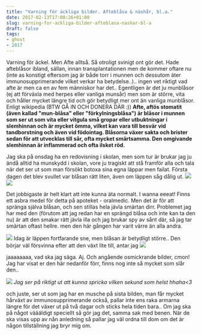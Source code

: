 ```yaml
---
title: "Varning för äckliga bilder. Afteblåsa & näshår, bl.a."
date: 2017-02-13T17:08:26+01:00
slug: varning-for-ackliga-bilder-afteblasa-nashar-bl-a
draft: false
tags:
- ghost
- 2017
---
```



Varning för äckel. Men Afte alltså. Så otroligt svinigt ont gör det.
Hade afteblåsor ibland, sällan, innan transplantationen men de kommer oftare nu (inte as konstigt eftersom jag är både torr i munnen och dessutom äter immunosupprimerande vilket verkar ha betydelse..)..
ingen vet riktigt vad afte är men ca en av fem människor har det.. Egentligen är det ju munblåsor (ej att förväxla med herpes eller vanliga munsår) men som är större, vita och håller mycket längre tid och gör betydligt mer ont än vanliga munblåsor.
Enligt wikipedia (BTW GÅ IN OCH DONERA DÄR :))
**Afte, aftös stomatit (även kallad "mun-blåsa" eller "förkylningsblåsa") är blåsor i munnen som ser ut som vita eller vitgula små gropar eller utbuktningar i slemhinnan och är mycket ömma, vilket kan vara till besvär vid tandborstning och även vid födointag. Blåsorna växer sakta och brister sedan för att utvecklas till sår, ofta mycket smärtsamma. Den omgivande slemhinnan är inflammerad och ofta ilsket röd.**


Jag ska på onsdag ha en redovisning i skolan, men som tur är brukar jag ju ändå alltid ha munskydd i skolan, vore ju tragiskt att stå framför alla och tala när det ser ut som man försökt botoxa sina egna läppar men failat.
Första dagen det blev svullet var blåsan rätt liten, även om läppen såg dålig ut. 
![](/assets/images/ghost/2017/02/pop.jpg)
![](/assets/images/ghost/2017/02/afrte.jpg)


Det jobbigaste är helt klart att inte kunna äta normalt. I wanna eeeat!
Finns ett asbra medel för detta på apoteket - oralmedic. Men det är för att spränga själva blåsan, och sen stillas hela jävla smärtan dirr. Problemet jag har med den (förutom att jag redan har en sprängd blåsa och inte kan ta den nu) är att den smakar rätt jävla illa och jag brukar spy av sånt där, så jag tar smärtan oftast hellre. men den här gången har varit värre än alla andra. 



![](/assets/images/ghost/2017/02/afte.jpg)
Idag är läppen fortfarande sne, men blåsan är betydligt större.. Den börjar väl försvinna efter att den växt lite till, antar jag
![](/assets/images/ghost/2017/02/16735839_10154372750081864_745626755_n.jpg)


jaaaaaaaa, vad ska jag säga. Aj. Och angående osmickrande bilder, cmon! Jag har visat er den här nedanför förr, finns nog inte så mycket som slår den..

![](/assets/images/ghost/2017/02/16325524_1198418826938935_1328320777_o.jpg)
*Jag ser på riktigt ut att kunna spricka vilken sekund som helst hhaha<3*

och juste, ser ut som jag har en musche på sista bilden, man får mycket hårväxt av immunosupprimerande också, pallar inte ens raka armarna längre för det växer ut på två dagar och sticks hela tiden bara.. Om jag ska på något väääldigt speciellt så gör jag det, samma sak med benen. När de ska visas upp av nån anledning så pallar jag väl ordna till dom om det är någon tillställning jag bryr mig om.
